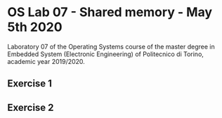 # OS Lab 07 - Shared memory - May 5th 2020
Laboratory 07 of the Operating Systems course of the master degree in Embedded System (Electronic Engineering) of Politecnico di Torino, academic year 2019/2020.<br/>

## Exercise 1

## Exercise 2
